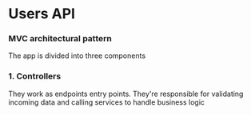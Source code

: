 # Users API
### MVC architectural pattern
The app is divided into three components
### 1. Controllers
They work as endpoints entry points. They're responsible for validating incoming data and calling services to handle business logic
